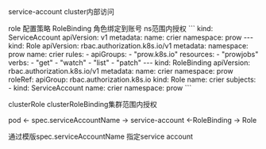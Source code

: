 service-account cluster内部访问

role 配置策略 RoleBinding 角色绑定到账号 ns范围内授权
\`\`\`
kind: ServiceAccount
apiVersion: v1
metadata:
 name: crier
 namespace: prow
\-\-\-
kind: Role
apiVersion: rbac.authorization.k8s.io/v1
metadata:
 namespace: prow
 name: crier
rules:
\- apiGroups:
 \- "prow.k8s.io"
 resources:
 \- "prowjobs"
 verbs:
 \- "get"
 \- "watch"
 \- "list"
 \- "patch"
\-\-\-
kind: RoleBinding
apiVersion: rbac.authorization.k8s.io/v1
metadata:
 name: crier
 namespace: prow
roleRef:
 apiGroup: rbac.authorization.k8s.io
 kind: Role
 name: crier
subjects:
\- kind: ServiceAccount
 name: crier
 namespace: prow
\`\`\`

clusterRole clusterRoleBinding集群范围内授权

pod <- spec.serviceAccountName -> service-account <-RoleBinding -> Role

通过模版spec.serviceAccountName 指定service account